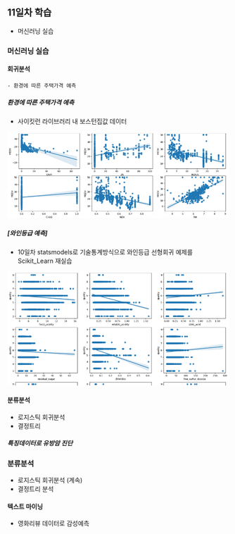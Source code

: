 ## 11일차 학습
- 머신러닝 실습

### 머신러닝 실습
#### 회귀분석
    - 환경에 따른 주택가격 예측

##### 환경에 따른 주택가격 예측
- 사이킷런 라이브러리 내 보스턴집값 데이터

![결과산점도](https://raw.githubusercontent.com/hugoMGSung/bigdata-analysis-2024/main/images/ba016.png)
##### [와인등급 예측]
- 10일차 statsmodels로 기술통계방식으로 와인등급 선형회귀 예제를 Scikit_Learn 재실습

![결과산점도](https://raw.githubusercontent.com/hugoMGSung/bigdata-analysis-2024/main/images/ba015.png)

#### 분류분석
- 로지스틱 회귀분석
- 결정트리

##### 특징데이터로 유방암 진단

### 분류분석
- 로지스틱 회귀분석 (계속)
- 결정트리 분석

#### 텍스트 마이닝
- 영화리뷰 데이터로 감성예측